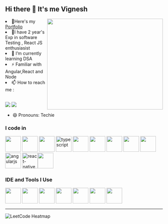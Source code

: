 ## Hi there 👋 It's me Vignesh

<img align="right" width="370" height="290" src="https://i.pinimg.com/originals/47/f0/34/47f0342cec72b800463bf003eac1257e.gif">
<li>🔭Here's my <a href='https://vignesh-seven.vercel.app/'>Portfolio</a> </li>
<li>💬I have 2 year's Exp in software Testing , React JS enthusiasist</li>
<li>🌱 I’m currently learning DSA</li>
<li>⚡ Familiar with Angular,React and Node</li>
<li>📫 How to reach me :</li>

<br /> [<img src="https://img.shields.io/badge/LinkedIn-0077B5?style=for-the-badge&logo=linkedin&logoColor=white" />](https://www.linkedin.com/in/bala-vignesh-r-a97670226/) [<img src="https://img.shields.io/badge/WhatsApp-25D366?style=for-the-badge&logo=whatsapp&logoColor=white">](https://wa.me/918825559375)

- 😄 Pronouns: Techie

### I code in

<img height="50" width="50" src="https://img.icons8.com/color/48/000000/html-5.png" /> <img height="50" width="50" src="https://img.icons8.com/color/48/000000/css3.png" /> <img height="50" width="50" src="https://img.icons8.com/color/48/000000/bootstrap.png" /> <img width="50" height="50" src="https://img.icons8.com/color/48/typescript.png" alt="typescript"/>
<img height="50" width="50" src="https://img.icons8.com/color/48/000000/javascript.png"/> <img height="50" width="50" src="https://img.icons8.com/color/48/000000/google-firebase-console.png"/> <img height="50" width="50" src="https://img.icons8.com/color/48/000000/mysql-logo.png"/> <img height="50" width="50" src="https://img.icons8.com/color/48/000000/mongodb.png"/> <img height="50" width="50" src="https://img.icons8.com/color/48/000000/nodejs.png"/> <img width="50" height="50" src="https://img.icons8.com/color/48/angularjs.png" alt="angularjs"/> <img width="50" height="50" src="https://img.icons8.com/color/48/react-native.png" alt="react-native"/><img height="50" width="50" src="https://img.icons8.com/color/48/000000/java-coffee-cup-logo.png" />

### IDE and Tools I Use

<img height="50" width="50" src="https://img.icons8.com/color/48/000000/visual-studio-code-2019.png"/> <img height="50" width="50" src="https://img.icons8.com/color/50/000000/git.png"/> <img height="50" src="https://img.icons8.com/officel/480/null/java-eclipse.png"/> <img height="50" width="50" src="https://img.icons8.com/doodle/48/000000/adobe-photoshop.png"/> <img height="50" width="50" src="https://img.icons8.com/color/48/000000/figma--v1.png"/> <img height="50" src="https://img.shields.io/badge/Netlify-00C7B7?style=for-the-badge&logo=netlify&logoColor=white"/> <img height="50" src="https://img.shields.io/badge/Adobe%20XD-FF61F6?style=for-the-badge&logo=Adobe%20XD&logoColor=white"/>

---

![LeetCode Heatmap](https://leetcard.jacoblin.cool/vignesh-vicky1?ext=heatmap)

